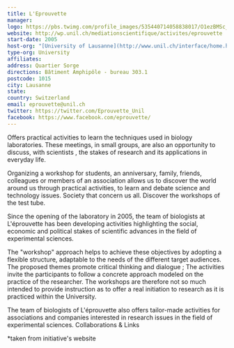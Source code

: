 ```yaml
---
title: L'Eprouvette
manager:
logo: https://pbs.twimg.com/profile_images/535440714058838017/O1ezBMSc_400x400.jpeg
website: http://wp.unil.ch/mediationscientifique/activites/eprouvette
start-date: 2005
host-org: "[University of Lausanne](http://www.unil.ch/interface/home.html)"
type-org: University
affiliates:
address: Quartier Sorge
directions: Bâtiment Amphipôle - bureau 303.1
postcode: 1015
city: Lausanne
state:
country: Switzerland
email: eprouvette@unil.ch
twitter: https://twitter.com/Eprouvette_Unil
facebook: https://www.facebook.com/eprouvette/
---
```


Offers practical activities to learn the techniques used in biology laboratories. These meetings, in small groups, are also an opportunity to discuss, with scientists , the stakes of research and its applications in everyday life.

Organizing a workshop for students, an anniversary, family, friends, colleagues or members of an association  allows us to discover the world around us through practical activities, to learn and debate science and technology issues. Society that concern us all. Discover the workshops of the test tube.

Since the opening of the laboratory in 2005, the team of biologists at L'éprouvette has been developing activities highlighting the  social, economic and political stakes of scientific advances  in the field of experimental sciences.

The "workshop" approach helps to achieve these objectives by adopting a flexible structure, adaptable to the needs of the different target audiences. The proposed themes  promote critical thinking and dialogue ; The activities invite the participants to follow a concrete approach modeled on the practice of the researcher. The workshops are therefore not so much intended to provide instruction as to offer a real initiation to research as it is practiced within the University.

The team of biologists of L'éprouvette also offers  tailor-made activities  for associations and companies interested in research issues in the field of experimental sciences. Collaborations & Links


\*taken from initiative's website
